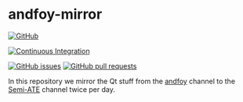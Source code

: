 # andfoy-mirror

[![GitHub](https://img.shields.io/github/license/Semi-ATE/andfoy-mirror?color=black)](https://github.com/Semi-ATE/andfoy-mirror/blob/main/LICENSE)


[![Continuous Integration](https://github.com/Semi-ATE/andfoy-mirror/actions/workflows/CI.yaml/badge.svg)](https://github.com/Semi-ATE/andfoy-mirror/actions/workflows/CI.yaml)

[![GitHub issues](https://img.shields.io/github/issues/andfoy-mirror/maxiconda-meta)](https://github.com/Semi-ATE/andfoy-mirror/issues)
[![GitHub pull requests](https://img.shields.io/github/issues-pr/Semi-ATE/andfoy-mirror)](https://github.com/Semi-ATE/andfoy-mirror/pulls)

In this repository we mirror the Qt stuff from the [andfoy](https://anaconda.org/andfoy/) channel to the [Semi-ATE](https://anaconda.org/Semi-ATE) channel twice per day.
